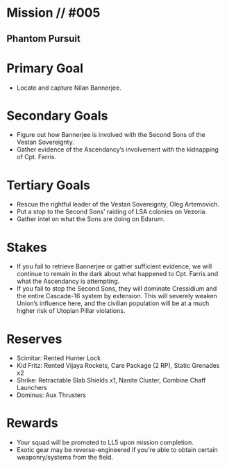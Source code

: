 # Mission // #005
## Phantom Pursuit
# Primary Goal
- Locate and capture Nilan Bannerjee.

# Secondary Goals
- Figure out how Bannerjee is involved with the Second Sons of the Vestan Sovereignty.
- Gather evidence of the Ascendancy’s involvement with the kidnapping of Cpt. Farris.

# Tertiary Goals
- Rescue the rightful leader of the Vestan Sovereignty, Oleg Artemovich.
- Put a stop to the Second Sons’ raiding of LSA colonies on Vezoria.
- Gather intel on what the Sons are doing on Edarum.

# Stakes
- If you fail to retrieve Bannerjee or gather sufficient evidence, we will continue to remain in the dark about what happened to Cpt. Farris and what the Ascendancy is attempting.
- If you fail to stop the Second Sons, they will dominate Cressidium and the entire Cascade-16 system by extension. This will severely weaken Union’s influence here, and the civilian population will be at a much higher risk of Utopian Pillar violations.

# Reserves
- Scimitar: Rented Hunter Lock
- Kid Fritz: Rented Vijaya Rockets, Care Package (2 RP), Static Grenades x2
- Shrike: Retractable Slab Shields x1, Nanite Cluster, Combine Chaff Launchers
- Dominus: Aux Thrusters

# Rewards
- Your squad will be promoted to LL5 upon mission completion.
- Exotic gear may be reverse-engineered if you're able to obtain certain weaponry/systems from the field.